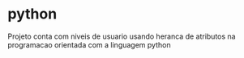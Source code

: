 # python
Projeto conta com niveis  de usuario usando heranca de atributos na programacao orientada com a linguagem python
